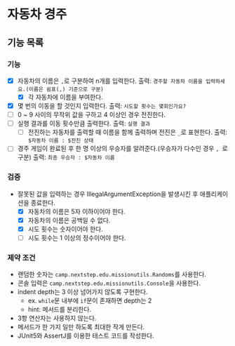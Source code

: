 # 자동차 경주

## 기능 목록

### 기능

- [x] 자동차의 이름은 `,`로 구분하여 n개를 입력한다. 출력: `경주할 자동차 이름을 입력하세요.(이름은 쉼표(,) 기준으로 구분)`
    - [x] 각 자동차에 이름을 부여한다.
- [x] 몇 번의 이동을 할 것인지 입력한다. 출력: `시도할 횟수는 몇회인가요?`
- [ ] 0 ~ 9 사이의 무작위 값을 구하고 4 이상인 경우 전진한다.
- [ ] 실행 결과를 이동 횟수만큼 출력한다. 출력: `실행 결과`
    - [ ] 전진하는 자동차를 출력할 때 이름을 함께 출력하며 전진은 `_`로 표현한다. 출력: `$자동차 이름 : $전진 상태`
- [ ] 경주 게임이 완료된 후 한 명 이상의 우승자를 알려준다.(우승자가 다수인 경우 `, `로 구분) 출력: `최종 우승자 : $자동차 이름`

### 검증

- 잘못된 값을 입력하는 경우 IllegalArgumentException을 발생시킨 후 애플리케이션을 종료한다.
    - [x] 자동차의 이름은 5자 이하이어야 한다.
    - [x] 자동차의 이름은 공백일 수 없다.
    - [x] 시도 횟수는 숫자이어야 한다.
    - [ ] 시도 횟수는 1 이상의 정수이어야 한다.

### 제약 조건

- 랜덤한 숫자는 `camp.nextstep.edu.missionutils.Randoms`를 사용한다.
- 콘솔 입력은 `camp.nextstep.edu.missionutils.Console`을 사용한다.
- indent depth는 3 이상 넘어가지 않도록 구현한다.
    - ex. `while`문 내부에 `if`문이 존재하면 depth는 2
    - hint: 메서드를 분리한다.
- 3항 연산자는 사용하지 않는다.
- 메서드가 한 가지 일만 하도록 최대한 작게 만든다.
- JUnit5와 AssertJ를 이용한 테스트 코드를 작성한다.